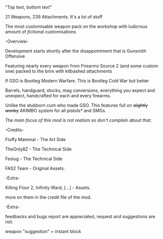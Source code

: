"Top text, bottom text"

21 Weapons, 239 Attachments. It's a lot of stuff 

The most customisable weapon pack on the workshop with ludicrous amount of *fictional* customisations 

-Overview-

Development starts shortly after the disappointment that is Gunsmith Offensive

Featuring nearly every weapon from Firearms Source 2 (and some custom one) packed to the brim with kitbashed attachments

If GSO is Bootleg Modern Warfare. This is Bootleg Cold War but better

Barrels, handguard, stocks, mag conversions, everything you expect and unexpect, handcrafted for each and every firearms.

Unlike the stubborn cunt who made GSO. This features full on ~~slightly wonky~~ AKIMBO system for all pistols* and SMGs.

*The main focus of this mod is not realism so don't complain about that*.

-Credits-

Fluffy Mammal - The Art Side

TheOnly8Z - The Technical Side

Fesiug - The Technical Side

FAS2 Team - Original Assets.

-Extra-

Killing Floor 2, Infinity Ward, [...] - Assets.

more on them in the credit file of the mod.

-Extra-

feedbacks and bugs report are appreciated, request and suggestions are not.

weapon "suggestion" = instant block